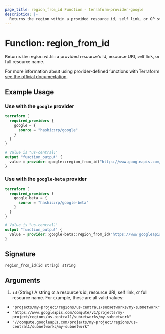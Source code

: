 ```yaml
---
page_title: region_from_id Function - terraform-provider-google
description: |-
  Returns the region within a provided resource id, self link, or OP style resource name.
---
```


# Function: region_from_id

Returns the region within a provided resource's id, resource URI, self link, or full resource name.

For more information about using provider-defined functions with Terraform [see the official documentation](https://developer.hashicorp.com/terraform/plugin/framework/functions/concepts).

## Example Usage

### Use with the `google` provider

```terraform
terraform {
  required_providers {
    google = {
      source = "hashicorp/google"
    }
  }
}

# Value is "us-central1"
output "function_output" {
  value = provider::google::region_from_id("https://www.googleapis.com/compute/v1/projects/my-project/regions/us-central1/subnetworks/my-subnetwork")
}
```

### Use with the `google-beta` provider

```terraform
terraform {
  required_providers {
    google-beta = {
      source = "hashicorp/google-beta"
    }
  }
}

# Value is "us-central1"
output "function_output" {
  value = provider::google-beta::region_from_id("https://www.googleapis.com/compute/v1/projects/my-project/regions/us-central1/subnetworks/my-subnetwork")
}
```

## Signature

```text
region_from_id(id string) string
```

## Arguments

1. `id` (String) A string of a resource's id, resource URI, self link, or full resource name. For example, these are all valid values:

* `"projects/my-project/regions/us-central1/subnetworks/my-subnetwork"`
* `"https://www.googleapis.com/compute/v1/projects/my-project/regions/us-central1/subnetworks/my-subnetwork"`
* `"//compute.googleapis.com/projects/my-project/regions/us-central1/subnetworks/my-subnetwork"`